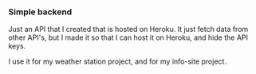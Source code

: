 ### Simple backend

Just an API that I created that is hosted on Heroku. It just fetch data from other API's, but I made it so that I can host it on Heroku, and hide the API keys.

I use it for my weather station project, and for my info-site project. 
